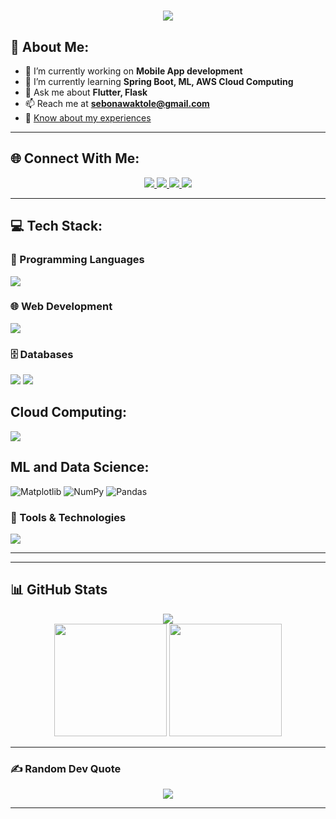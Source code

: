 <h1 align="center">
  <img src="https://readme-typing-svg.herokuapp.com?font=Fira+Code&pause=1000&color=F76C6C&center=true&vCenter=true&random=false&width=500&lines=Hello%2C+I'm+Sabona+Waktole;Backend+Developer+%26+Competitive+Programmer" />
</h1>

## 💫 About Me:
- 🔭 I’m currently working on **Mobile App development**
- 🌱 I’m currently learning **Spring Boot, ML, AWS Cloud Computing**
- 💬 Ask me about **Flutter, Flask**
- 📫 Reach me at **sebonawaktole@gmail.com**
- 📄 [Know about my experiences](https://drive.google.com/file/d/1zU-UZHHizMHu_5Q1SfzxuXZsMLKpd9RR/view?usp=sharing)

---

## 🌐 Connect With Me:
<p align="center">
  <a href="https://linkedin.com/in/sabona-waktole" target="_blank">
    <img src="https://img.shields.io/badge/LinkedIn-%230077B5.svg?logo=linkedin&logoColor=white" />
  </a>
  <a href="https://medium.com/@sebonawaktole" target="_blank">
    <img src="https://img.shields.io/badge/Medium-12100E?logo=medium&logoColor=white" />
  </a>
  <a href="https://x.com/SabonaW_Tirkena" target="_blank">
    <img src="https://img.shields.io/badge/X-black.svg?logo=X&logoColor=white" />
  </a>
  <a href="mailto:sebonawaktole@gmail.com">
    <img src="https://img.shields.io/badge/Email-D14836?logo=gmail&logoColor=white" />
  </a>
</p>

---

## 💻 Tech Stack:
<p align="center">
  
### 🚀 Programming Languages  
<img src="https://skillicons.dev/icons?i=java,py,cpp,js,ts" />  

### 🌐 Web Development  
<img src="https://skillicons.dev/icons?i=html,css,react,flask,nodejs,spring,django,bootstrap,javafx" />  

### 🗄️ Databases  
<img src="https://skillicons.dev/icons?i=mongodb,postgres,mysql,sqlite"/>  
<img src="https://img.shields.io/badge/SQL%20Server-CC2927?style=for-the-badge&logo=microsoft-sql-server&logoColor=white" />

## Cloud Computing:
<img src="https://skillicons.dev/icons?i=aws"/>

## ML and Data Science:
![Matplotlib](https://img.shields.io/badge/Matplotlib-%23blue)
![NumPy](https://img.shields.io/badge/NumPy-%23013243)
![Pandas](https://img.shields.io/badge/Pandas-%23150458)



### 🔧 Tools & Technologies  
<img src="https://skillicons.dev/icons?i=git,github,postman" />  

---
</p>

---

## 📊 GitHub Stats  
<p align="center">
  <img src="https://github-readme-stats.vercel.app/api?username=SabonaWaktole&theme=dark&hide_border=true&include_all_commits=false&count_private=false" /><br/>
  <img height="180em" src="https://github-readme-stats.vercel.app/api/top-langs/?username=SabonaWaktole&theme=dark&layout=compact&hide_border=true" />
  <img height="180em" src="https://streak-stats.demolab.com/?user=SabonaWaktole&theme=dark&hide_border=true" />
</p>

---

### ✍️ Random Dev Quote
<p align="center">
  <img src="https://quotes-github-readme.vercel.app/api?type=horizontal&theme=radical" />
</p>


---

